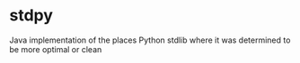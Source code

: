 # stdpy
 Java implementation of the places Python stdlib where it was determined to be more optimal or clean
